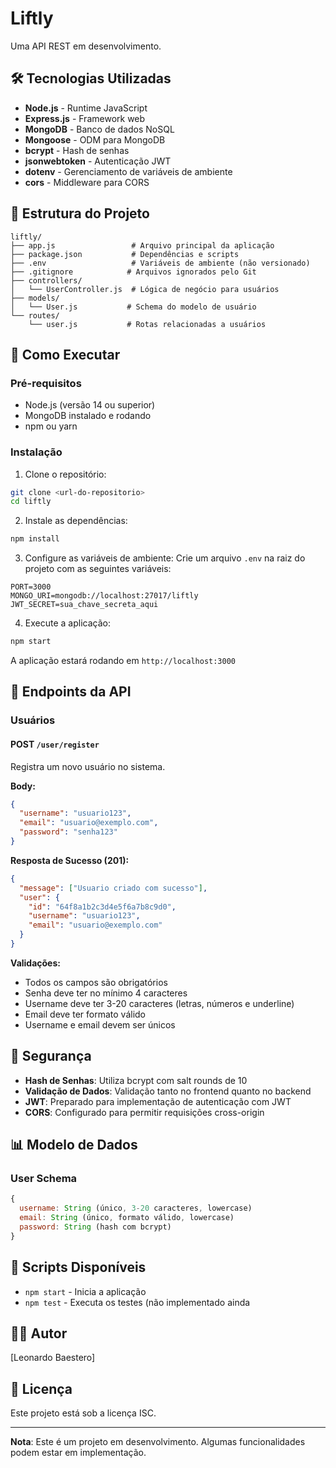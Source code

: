 # Liftly

Uma API REST em desenvolvimento.

## 🛠️ Tecnologias Utilizadas

- **Node.js** - Runtime JavaScript
- **Express.js** - Framework web
- **MongoDB** - Banco de dados NoSQL
- **Mongoose** - ODM para MongoDB
- **bcrypt** - Hash de senhas
- **jsonwebtoken** - Autenticação JWT
- **dotenv** - Gerenciamento de variáveis de ambiente
- **cors** - Middleware para CORS

## 📁 Estrutura do Projeto

```
liftly/
├── app.js                 # Arquivo principal da aplicação
├── package.json           # Dependências e scripts
├── .env                   # Variáveis de ambiente (não versionado)
├── .gitignore            # Arquivos ignorados pelo Git
├── controllers/
│   └── UserController.js  # Lógica de negócio para usuários
├── models/
│   └── User.js           # Schema do modelo de usuário
└── routes/
    └── user.js           # Rotas relacionadas a usuários
```

## 🚀 Como Executar

### Pré-requisitos

- Node.js (versão 14 ou superior)
- MongoDB instalado e rodando
- npm ou yarn

### Instalação

1. Clone o repositório:

```bash
git clone <url-do-repositorio>
cd liftly
```

2. Instale as dependências:

```bash
npm install
```

3. Configure as variáveis de ambiente:
   Crie um arquivo `.env` na raiz do projeto com as seguintes variáveis:

```env
PORT=3000
MONGO_URI=mongodb://localhost:27017/liftly
JWT_SECRET=sua_chave_secreta_aqui
```

4. Execute a aplicação:

```bash
npm start
```

A aplicação estará rodando em `http://localhost:3000`

## 📡 Endpoints da API

### Usuários

#### POST `/user/register`

Registra um novo usuário no sistema.

**Body:**

```json
{
  "username": "usuario123",
  "email": "usuario@exemplo.com",
  "password": "senha123"
}
```

**Resposta de Sucesso (201):**

```json
{
  "message": ["Usuario criado com sucesso"],
  "user": {
    "id": "64f8a1b2c3d4e5f6a7b8c9d0",
    "username": "usuario123",
    "email": "usuario@exemplo.com"
  }
}
```

**Validações:**

- Todos os campos são obrigatórios
- Senha deve ter no mínimo 4 caracteres
- Username deve ter 3-20 caracteres (letras, números e underline)
- Email deve ter formato válido
- Username e email devem ser únicos

## 🔐 Segurança

- **Hash de Senhas**: Utiliza bcrypt com salt rounds de 10
- **Validação de Dados**: Validação tanto no frontend quanto no backend
- **JWT**: Preparado para implementação de autenticação com JWT
- **CORS**: Configurado para permitir requisições cross-origin

## 📊 Modelo de Dados

### User Schema

```javascript
{
  username: String (único, 3-20 caracteres, lowercase)
  email: String (único, formato válido, lowercase)
  password: String (hash com bcrypt)
}
```

## 🔧 Scripts Disponíveis

- `npm start` - Inicia a aplicação
- `npm test` - Executa os testes (não implementado ainda

## 👨‍💻 Autor

[Leonardo Baestero]

## 📄 Licença

Este projeto está sob a licença ISC.

---

**Nota**: Este é um projeto em desenvolvimento. Algumas funcionalidades podem estar em implementação.
